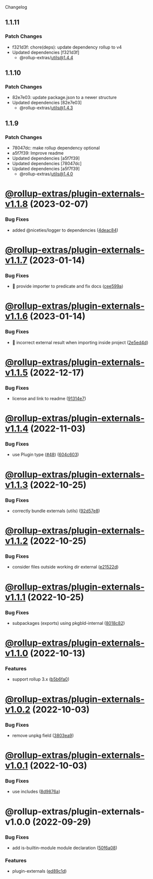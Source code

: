 Changelog

## 1.1.11

### Patch Changes

- f321d3f: chore(deps): update dependency rollup to v4
- Updated dependencies [f321d3f]
  - @rollup-extras/utils@1.4.4

## 1.1.10

### Patch Changes

- 82e7e03: update package.json to a newer structure
- Updated dependencies [82e7e03]
  - @rollup-extras/utils@1.4.3

## 1.1.9

### Patch Changes

- 78047dc: make rollup dependency optional
- a5f7f39: Improve readme
- Updated dependencies [a5f7f39]
- Updated dependencies [78047dc]
- Updated dependencies [a5f7f39]
  - @rollup-extras/utils@1.4.0

# [@rollup-extras/plugin-externals-v1.1.8](https://github.com/kshutkin/rollup-extras/compare/@rollup-extras/plugin-externals-v1.1.7...@rollup-extras/plugin-externals-v1.1.8) (2023-02-07)

### Bug Fixes

- added @niceties/logger to dependencies ([4deac84](https://github.com/kshutkin/rollup-extras/commit/4deac843a099a895b802cd7890a3b8f59b0017e6))

# [@rollup-extras/plugin-externals-v1.1.7](https://github.com/kshutkin/rollup-extras/compare/@rollup-extras/plugin-externals-v1.1.6...@rollup-extras/plugin-externals-v1.1.7) (2023-01-14)

### Bug Fixes

- 🐛 provide importer to predicate and fix docs ([cee599a](https://github.com/kshutkin/rollup-extras/commit/cee599a3e7357c234c2e5273fede09e5effde52e))

# [@rollup-extras/plugin-externals-v1.1.6](https://github.com/kshutkin/rollup-extras/compare/@rollup-extras/plugin-externals-v1.1.5...@rollup-extras/plugin-externals-v1.1.6) (2023-01-14)

### Bug Fixes

- 🐛 incorrect external result when importing inside project ([2e5ed4d](https://github.com/kshutkin/rollup-extras/commit/2e5ed4d92b37ffbbeb8db46469c168fa5836acf5))

# [@rollup-extras/plugin-externals-v1.1.5](https://github.com/kshutkin/rollup-extras/compare/@rollup-extras/plugin-externals-v1.1.4...@rollup-extras/plugin-externals-v1.1.5) (2022-12-17)

### Bug Fixes

- license and link to readme ([91314e7](https://github.com/kshutkin/rollup-extras/commit/91314e7d26a60fc9ff7898e19434b1061016ab40))

# [@rollup-extras/plugin-externals-v1.1.4](https://github.com/kshutkin/rollup-extras/compare/@rollup-extras/plugin-externals-v1.1.3...@rollup-extras/plugin-externals-v1.1.4) (2022-11-03)

### Bug Fixes

- use Plugin type ([#48](https://github.com/kshutkin/rollup-extras/issues/48)) ([604c603](https://github.com/kshutkin/rollup-extras/commit/604c60320bc1713a7cab229b9b66e372f7f1f922))

# [@rollup-extras/plugin-externals-v1.1.3](https://github.com/kshutkin/rollup-extras/compare/@rollup-extras/plugin-externals-v1.1.2...@rollup-extras/plugin-externals-v1.1.3) (2022-10-25)

### Bug Fixes

- correctly bundle externals (utils) ([92d57e8](https://github.com/kshutkin/rollup-extras/commit/92d57e89added20a06c7d46b7e29f5bda6d2c869))

# [@rollup-extras/plugin-externals-v1.1.2](https://github.com/kshutkin/rollup-extras/compare/@rollup-extras/plugin-externals-v1.1.1...@rollup-extras/plugin-externals-v1.1.2) (2022-10-25)

### Bug Fixes

- consider files outside working dir external ([e21522d](https://github.com/kshutkin/rollup-extras/commit/e21522d4601e75522ec6231693968e211e578246))

# [@rollup-extras/plugin-externals-v1.1.1](https://github.com/kshutkin/rollup-extras/compare/@rollup-extras/plugin-externals-v1.1.0...@rollup-extras/plugin-externals-v1.1.1) (2022-10-25)

### Bug Fixes

- subpackages (exports) using pkgbld-internal ([8018c82](https://github.com/kshutkin/rollup-extras/commit/8018c82fd23aceaf64ea18ea7e6ce46a932a1508))

# [@rollup-extras/plugin-externals-v1.1.0](https://github.com/kshutkin/rollup-extras/compare/@rollup-extras/plugin-externals-v1.0.2...@rollup-extras/plugin-externals-v1.1.0) (2022-10-13)

### Features

- support rollup 3.x ([b5b6fa0](https://github.com/kshutkin/rollup-extras/commit/b5b6fa08bc7ed6846b8d1404d14d96365a8cab02))

# [@rollup-extras/plugin-externals-v1.0.2](https://github.com/kshutkin/rollup-extras/compare/@rollup-extras/plugin-externals-v1.0.1...@rollup-extras/plugin-externals-v1.0.2) (2022-10-03)

### Bug Fixes

- remove unpkg field ([3803ea9](https://github.com/kshutkin/rollup-extras/commit/3803ea995f6042431d96e0e6a6c9d59050d8bfeb))

# [@rollup-extras/plugin-externals-v1.0.1](https://github.com/kshutkin/rollup-extras/compare/@rollup-extras/plugin-externals-v1.0.0...@rollup-extras/plugin-externals-v1.0.1) (2022-10-03)

### Bug Fixes

- use includes ([8d9876a](https://github.com/kshutkin/rollup-extras/commit/8d9876af3b9531fa756a61471de157a9bd461a4e))

# @rollup-extras/plugin-externals-v1.0.0 (2022-09-29)

### Bug Fixes

- add is-builtin-module module declaration ([50f6a08](https://github.com/kshutkin/rollup-extras/commit/50f6a0856953847c78dc52f828ae2a40db99694f))

### Features

- plugin-externals ([ed89c1d](https://github.com/kshutkin/rollup-extras/commit/ed89c1db929ca984d63f3ad7376d9876554371b9))
